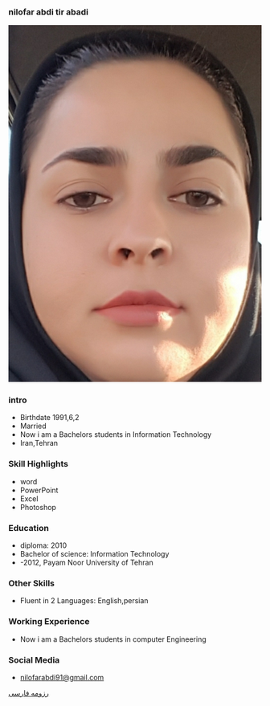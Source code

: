 ### nilofar abdi tir abadi
<img src="pic.jpg">

### intro


+ Birthdate 1991,6,2
+ Married
+ Now i am a Bachelors students in Information Technology
+ Iran,Tehran

### Skill Highlights



+ word
+ PowerPoint 
+ Excel
+ Photoshop


### Education


+ diploma: 2010
+ Bachelor of science: Information Technology
+  -2012, Payam Noor University of Tehran

### Other Skills


+ Fluent in 2 Languages: English,persian



### Working Experience


+ Now i am a Bachelors students in computer Engineering 


### Social Media


+ nilofarabdi91@gmail.com 
 




[رزومه فارسی](/resume-fa)
<br>
